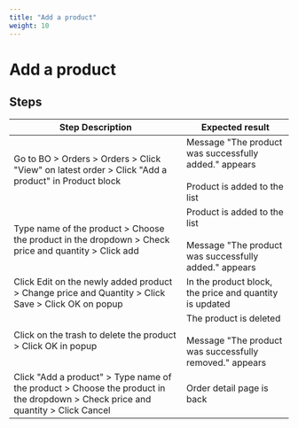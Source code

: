 ```yaml
---
title: "Add a product"
weight: 10
---
```


# Add a product
## Steps
| Step Description | Expected result |
| ----- | ----- |
| Go to BO > Orders > Orders > Click "View" on latest order > Click "Add a product" in Product block | Message "The product was successfully added." appears<br><br>Product is added to the list |
| Type name of the product > Choose the product in the dropdown > Check price and quantity > Click add | Product is added to the list<br><br>Message "The product was successfully added." appears |
| Click Edit on the newly added product > Change price and Quantity > Click Save > Click OK on popup | In the product block, the price and quantity is updated |
| Click on the trash to delete the product > Click OK in popup | The product is deleted<br><br>Message "The product was successfully removed." appears |
| Click "Add a product" > Type name of the product > Choose the product in the dropdown > Check price and quantity > Click Cancel | Order detail page is back |

